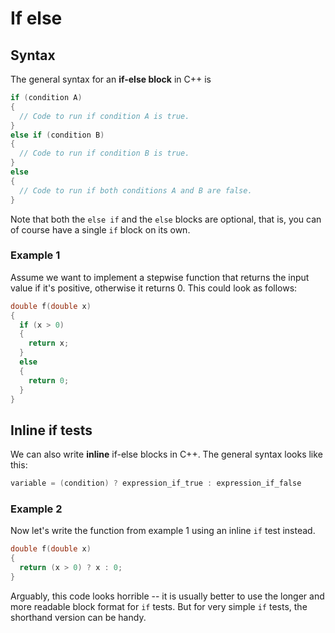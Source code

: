 # If else

## Syntax

The general syntax for an **if-else block** in C++ is

```c++
if (condition A)
{
  // Code to run if condition A is true.
}
else if (condition B)
{
  // Code to run if condition B is true.
}
else
{
  // Code to run if both conditions A and B are false.
}
```

Note that both the `else if` and the `else` blocks are optional, that is, you can of course have a single `if` block on its own.


### Example 1

Assume we want to implement a stepwise function that returns the input value if it's positive, otherwise it returns 0. This could look as follows:

```c++
double f(double x)
{
  if (x > 0)
  {
    return x;
  }
  else
  {
    return 0;
  }
}
```

## Inline if tests

We can also write **inline** if-else blocks in C++. The general syntax looks like this:

```c++
variable = (condition) ? expression_if_true : expression_if_false
```

### Example 2

Now let's write the function from example 1 using an inline `if` test instead.

```c++
double f(double x)
{
  return (x > 0) ? x : 0;
}
```

Arguably, this code looks horrible -- it is usually better to use the longer and more readable block format for `if` tests. But for very simple `if` tests, the shorthand version can be handy.
